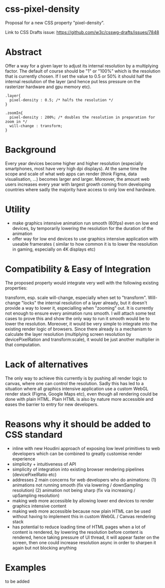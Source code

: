 # css-pixel-density
Proposal for a new CSS property "pixel-density".

Link to CSS Drafts issue: https://github.com/w3c/csswg-drafts/issues/7848

# Abstract
Offer a way for a given layer to adjust its internal resolution by a multiplying factor. The default of course should be "1" or "100%" which is the resolution that is currently chosen. If I set the value to 0.5 or 50% it should half the internal resolution of the layer (and hence put less pressure on the rasterizer hardware and gpu memory etc).

```
.layer{
  pixel-density : 0.5; /* halfs the resolution */
}

.zoomIn{
  pixel-density : 200%; /* doubles the resolution in preparation for zoom in */
  will-change : transform;
}
```

# Background
Every year devices become higher and higher resolution (especially smartphones, most have very high dpi displays).
At the same time the scope and scale of what web apps can render (think Figma, data visualisation, ...) becomes larger and larger.
Moreover, the amount web users increases every year with largest growth coming from developing countries where sadly the majority have access to only low end hardware.

# Utility
- make graphics intensive animation run smooth (60fps) even on low end devices, by temporarily lowering the resolution for the duration of the animation
- offer way for low end devices to use graphics intensive application with useable framerates
( similar to how common it is to lower the resolution in gaming, especially on 4K displays etc)

# Compatibility & Easy of Integration
The proposed property would integrate very well with the following existing properties:

transform, esp. scale
will-change, especially when set to "transform". Will-change "locks" the internal resolution of a layer already, but it doesn't provide a way to lower it, especialling when "zooming" out. It is currently not enough to ensure every animation runs smooth. I will attach some test cases to prove this and show the only way to run it smooth would be to lower the resolution.
Moreover, it would be very simple to integrate into the existing render logic of browsers. Since there already is a mechanism to calculate the layer resolution (multiplying screen resolution by devicePixelRation and transform:scale), it would be just another multiplier in that computation.

# Lack of alternatives
The only way to achieve this currently is by pushing all render logic to canvas, where one can control the resolution.
Sadly this has led to a situation where all graphics intensive application use a custom WebGL render stack (Figma, Google Maps etc),
even though all rendering could be done with plain HTML.
Plain HTML is also by nature more accessible and eases the barrier to entry for new developers.

# Reasons why it should be added to CSS standard
- inline with new Houdini approach of exposing low level primitives to web developers which can be combined to greatly customise render experience
- simplicity + intuitiveness of API
- simplicity of integration into existing browser rendering pipelines (devicePixelRatio etc)
- addresses 2 main concerns for web developers who do animations:
(1) animations not running smooth (fix via lowering / downSampling resolution)
(2) animation not being sharp (fix via increasing / upSampling resolution)
- making web more accessible by allowing lower end devices to render graphics intensive content
- making web more accessible because now plain HTML can be used without having to implement this in custom WebGL / Canvas rendering stack
- has potential to reduce loading time of HTML pages when a lot of content is rendered, by lowering the resolution before content is rendered, hence taking pressure of UI thread, it will appear faster on the screen, then one could increase resolution async in order to sharpen it again but not blocking anything

# Examples
to be added
